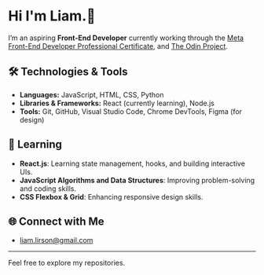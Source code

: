# Hi I'm Liam.👋

I’m an aspiring **Front-End Developer** currently working through the [Meta Front-End Developer Professional Certificate](https://www.coursera.org/professional-certificates/meta-front-end-developer), and [The Odin Project](https://www.theodinproject.com/).

## 🛠️ Technologies & Tools
- **Languages:** JavaScript, HTML, CSS, Python
- **Libraries & Frameworks:** React (currently learning), Node.js
- **Tools:** Git, GitHub, Visual Studio Code, Chrome DevTools, Figma (for design)

## 🌱 Learning
- **React.js**: Learning state management, hooks, and building interactive UIs.
- **JavaScript Algorithms and Data Structures**: Improving problem-solving and coding skills.
- **CSS Flexbox & Grid**: Enhancing responsive design skills.

## 🌐 Connect with Me
- liam.lirson@gmail.com
---

Feel free to explore my repositories.

<!---
LiamJPOS/LiamJPOS is a ✨ special ✨ repository because its `README.md` (this file) appears on your GitHub profile.
You can click the Preview link to take a look at your changes.
--->
